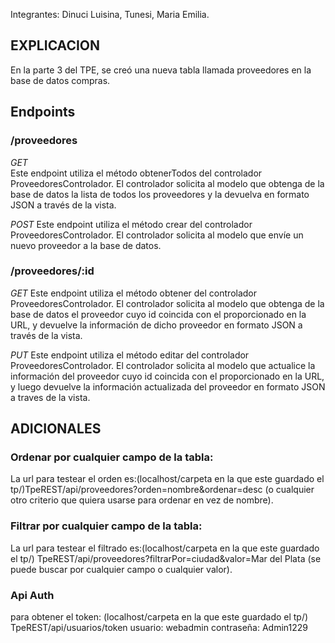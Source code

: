 Integrantes: Dinuci Luisina, Tunesi, Maria Emilia. 

## EXPLICACION

En la parte 3 del TPE, se creó una nueva tabla llamada proveedores en la base de datos compras.

## Endpoints

### /proveedores

*GET*  
  Este endpoint utiliza el método obtenerTodos del controlador ProveedoresControlador. El controlador solicita al modelo que obtenga de la base de datos la lista de todos los proveedores y la devuelva en formato JSON a través de la vista.

*POST* 
    Este endpoint utiliza el método crear del controlador ProveedoresControlador. El controlador solicita al modelo que envíe un nuevo proveedor a la base de datos.


### /proveedores/:id

*GET* 
Este endpoint utiliza el método obtener del controlador ProveedoresControlador. El controlador solicita al modelo que obtenga de la base de datos el proveedor cuyo id coincida con el proporcionado en la URL, y devuelve la información de dicho proveedor en formato JSON a través de la vista.

*PUT* 
Este endpoint utiliza el método editar del controlador ProveedoresControlador. El controlador solicita al modelo que actualice la información del proveedor cuyo id coincida con el proporcionado en la URL, y luego devuelve la información actualizada del proveedor en formato JSON a traves de la vista. 

## ADICIONALES
### Ordenar por cualquier campo de la tabla: 
La url para testear el orden es:(localhost/carpeta en la que este guardado el tp/)TpeREST/api/proveedores?orden=nombre&ordenar=desc (o cualquier otro criterio que quiera usarse para ordenar en vez de nombre). 

### Filtrar por cualquier campo de la tabla: 
La url para testear el filtrado es:(localhost/carpeta en la que este guardado el tp/) TpeREST/api/proveedores?filtrarPor=ciudad&valor=Mar del Plata (se puede buscar por cualquier campo o cualquier valor).

### Api Auth
para obtener el token: (localhost/carpeta en la que este guardado el tp/) TpeREST/api/usuarios/token
usuario: webadmin
contraseña: Admin1229